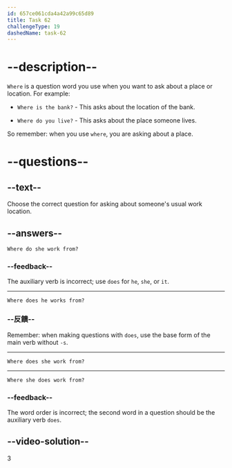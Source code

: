 ```yaml
---
id: 657ce061cda4a42a99c65d89
title: Task 62
challengeType: 19
dashedName: task-62
---
```


# --description--

`Where` is a question word you use when you want to ask about a place or location. For example:

- `Where is the bank?` - This asks about the location of the bank.

- `Where do you live?` - This asks about the place someone lives.

So remember: when you use `where`, you are asking about a place.

# --questions--

## --text--

Choose the correct question for asking about someone's usual work location.

## --answers--

`Where do she work from?`

### --feedback--

The auxiliary verb is incorrect; use `does` for `he`, `she`, or `it`.

---

`Where does he works from?`

### --反饋--

Remember: when making questions with `does`, use the base form of the main verb without `-s`.

---

`Where does she work from?`

---

`Where she does work from?`

### --feedback--

The word order is incorrect; the second word in a question should be the auxiliary verb `does`.

## --video-solution--

3
